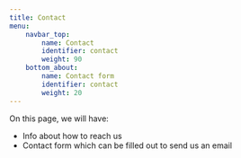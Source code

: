 ```yaml
---
title: Contact
menu:
    navbar_top:
        name: Contact
        identifier: contact
        weight: 90
    bottom_about:
        name: Contact form
        identifier: contact
        weight: 20
---
```


On this page, we will have:

- Info about how to reach us
- Contact form which can be filled out to send us an email
